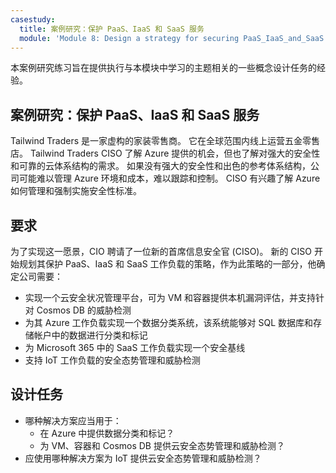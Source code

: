 ```yaml
---
casestudy:
  title: 案例研究：保护 PaaS、IaaS 和 SaaS 服务
  module: 'Module 8: Design a strategy for securing PaaS_IaaS_and_SaaS services'
---
```


本案例研究练习旨在提供执行与本模块中学习的主题相关的一些概念设计任务的经验。

## 案例研究：保护 PaaS、IaaS 和 SaaS 服务

Tailwind Traders 是一家虚构的家装零售商。 它在全球范围内线上运营五金零售店。 Tailwind Traders CISO 了解 Azure 提供的机会，但也了解对强大的安全性和可靠的云体系结构的需求。 如果没有强大的安全性和出色的参考体系结构，公司可能难以管理 Azure 环境和成本，难以跟踪和控制。 CISO 有兴趣了解 Azure 如何管理和强制实施安全性标准。

## 要求

为了实现这一愿景，CIO 聘请了一位新的首席信息安全官 (CISO)。 新的 CISO 开始规划其保护 PaaS、IaaS 和 SaaS 工作负载的策略，作为此策略的一部分，他确定公司需要：

-   实现一个云安全状况管理平台，可为 VM 和容器提供本机漏洞评估，并支持针对 Cosmos DB 的威胁检测
-   为其 Azure 工作负载实现一个数据分类系统，该系统能够对 SQL 数据库和存储帐户中的数据进行分类和标记
-   为 Microsoft 365 中的 SaaS 工作负载实现一个安全基线
-   支持 IoT 工作负载的安全态势管理和威胁检测

## 设计任务

* 哪种解决方案应当用于：
   - 在 Azure 中提供数据分类和标记？
   - 为 VM、容器和 Cosmos DB 提供云安全态势管理和威胁检测？
* 应使用哪种解决方案为 IoT 提供云安全态势管理和威胁检测？

